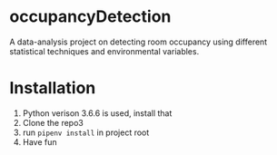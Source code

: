 # occupancyDetection
A data-analysis project on detecting room occupancy using different statistical techniques and environmental variables.


# Installation
1. Python verison 3.6.6 is used, install that
2. Clone the repo3
3. run `pipenv install` in project root
4. Have fun
